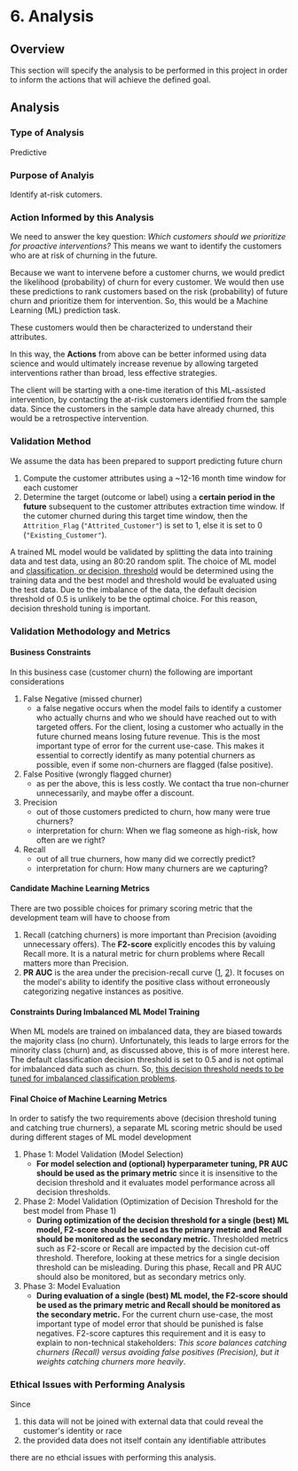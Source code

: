 # 6. Analysis

## Overview

This section will specify the analysis to be performed in this project in order to inform the actions that will achieve the defined goal.

## Analysis

### Type of Analysis

Predictive

### Purpose of Analyis

Identify at-risk cutomers.

### Action Informed by this Analysis

We need to answer the key question: *Which customers should we prioritize for proactive interventions?* This means we want to identify the customers who are at risk of churning in the future.

Because we want to intervene before a customer churns, we would predict the likelihood (probability) of churn for every customer. We would then use these predictions to rank customers based on the risk (probability) of future churn and prioritize them for intervention. So, this would be a Machine Learning (ML) prediction task.

These customers would then be characterized to understand their attributes.

In this way, the **Actions** from above can be better informed using data science and would ultimately increase revenue by allowing targeted interventions rather than broad, less effective strategies.

The client will be starting with a one-time iteration of this ML-assisted intervention, by contacting the at-risk customers identified from the sample data. Since the customers in the sample data have already churned, this would be a retrospective intervention.

### Validation Method

We assume the data has been prepared to support predicting future churn

1. Compute the customer attributes using a ~12-16 month time window for each customer
2. Determine the target (outcome or label) using a **certain period in the future** subsequent to the customer attributes extraction time window. If the cutomer churned during this target time window, then the `Attrition_Flag` (`"Attrited_Customer"`) is set to 1, else it is set to 0 (`"Existing_Customer"`).

A trained ML model would be validated by splitting the data into training data and test data, using an 80:20 random split. The choice of ML model and [classification, or decision, threshold](https://scikit-learn.org/stable/auto_examples/model_selection/plot_tuned_decision_threshold.html#post-hoc-tuning-the-cut-off-point-of-decision-function) would be determined using the training data and the best model and threshold would be evaluated using the test data. Due to the imbalance of the data, the default decision threshold of 0.5 is unlikely to be the optimal choice. For this reason, decision threshold tuning is important.

### Validation Methodology and Metrics

#### Business Constraints

In this business case (customer churn) the following are important considerations

1. False Negative (missed churner)
   - a false negative occurs when the model fails to identify a customer who actually churns and who we should have reached out to with targeted offers. For the client, losing a customer who actually in the future churned means losing future revenue. This is the most important type of error for the current use-case. This makes it essential to correctly identify as many potential churners as possible, even if some non-churners are flagged (false positive).
2. False Positive (wrongly flagged churner)
   - as per the above, this is less costly. We contact tha true non-churner unnecessarily, and maybe offer a discount.
3. Precision
   - out of those customers predicted to churn, how many were true churners?
   - interpretation for churn: When we flag someone as high-risk, how often are we right?
4. Recall
   - out of all true churners, how many did we correctly predict?
   - interpretation for churn: How many churners are we capturing?

#### Candidate Machine Learning Metrics

There are two possible choices for primary scoring metric that the development team will have to choose from

1. Recall (catching churners) is more important than Precision (avoiding unnecessary offers). The **F2-score** explicitly encodes this by valuing Recall more. It is a natural metric for churn problems where Recall matters more than Precision.
2. **PR AUC** is the area under the precision-recall curve ([1](https://arize.com/blog/what-is-pr-auc/), [2](https://www.deepchecks.com/glossary/pr-auc/)). It focuses on the model's ability to identify the positive class without erroneously categorizing negative instances as positive.

#### Constraints During Imbalanced ML Model Training

When ML models are trained on imbalanced data, they are biased towards the majority class (no churn). Unfortunately, this leads to large errors for the minority class (churn) and, as discussed above, this is of more interest here. The default classification decision threshold is set to 0.5 and is not optimal for imbalanced data such as churn. So, [this decision threshold needs to be tuned for imbalanced classification problems](https://pubs.acs.org/doi/10.1021/acs.jcim.1c00160).

#### Final Choice of Machine Learning Metrics

In order to satisfy the two requirements above (decision threshold tuning and catching true churners), a separate ML scoring metric should be used during different stages of ML model development

1. Phase 1: Model Validation (Model Selection)
   - **For model selection and (optional) hyperparameter tuning, PR AUC should be used as the primary metric** since it is insensitive to the decision threshold and it evaluates model performance across all decision thresholds.
2. Phase 2: Model Validation (Optimization of Decision Threshold for the best model from Phase 1)
   - **During optimization of the decision threshold for a single (best) ML model, F2-score should be used as the primary metric and Recall should be monitored as the secondary metric.** Thresholded metrics such as F2-score or Recall are impacted by the decision cut-off threshold. Therefore, looking at these metrics for a single decision threshold can be misleading. During this phase, Recall and PR AUC should also be monitored, but as secondary metrics only.
3. Phase 3: Model Evaluation
   - **During evaluation of a single (best) ML model, the F2-score should be used as the primary metric and Recall should be monitored as the secondary metric.** For the current churn use-case, the most important type of model error that should be punished is false negatives. F2-score captures this requirement and it is easy to explain to non-technical stakeholders: *This score balances catching churners (Recall) versus avoiding false positives (Precision), but it weights catching churners more heavily*.

### Ethical Issues with Performing Analysis

Since

1. this data will not be joined with external data that could reveal the customer's identity or race
2. the provided data does not itself contain any identifiable attributes

there are no ethcial issues with performing this analysis.

